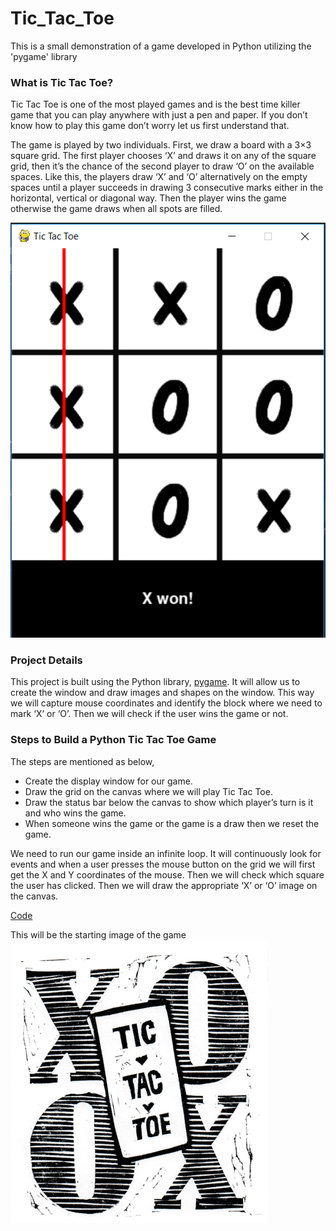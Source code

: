 # Tic_Tac_Toe
This is a small demonstration of a game developed in Python utilizing the 'pygame' library

### What is Tic Tac Toe?
Tic Tac Toe is one of the most played games and is the best time killer game that you can play anywhere with just a pen and paper. If you don’t know how to play this game don’t worry let us first understand that.

The game is played by two individuals. First, we draw a board with a 3×3 square grid. The first player chooses ‘X’ and draws it on any of the square grid, then it’s the chance of the second player to draw ‘O’ on the available spaces. Like this, the players draw ‘X’ and ‘O’ alternatively on the empty spaces until a player succeeds in drawing 3 consecutive marks either in the horizontal, vertical or diagonal way. Then the player wins the game otherwise the game draws when all spots are filled.

![Game Image](https://github.com/alinauman/Tic_Tac_Toe/blob/main/Game_Result.PNG)

### Project Details
This project is built using the Python library, [pygame](https://www.pygame.org/news). It will allow us to create the window and draw images and shapes on the window. This way we will capture mouse coordinates and identify the block where we need to mark ‘X’ or ‘O’. Then we will check if the user wins the game or not.

### Steps to Build a Python Tic Tac Toe Game
The steps are mentioned as below, 
* Create the display window for our game.
* Draw the grid on the canvas where we will play Tic Tac Toe.
* Draw the status bar below the canvas to show which player’s turn is it and who wins the game.
* When someone wins the game or the game is a draw then we reset the game.

We need to run our game inside an infinite loop. It will continuously look for events and when a user presses the mouse button on the grid we will first get the X and Y coordinates of the mouse. Then we will check which square the user has clicked. Then we will draw the appropriate ‘X’ or ‘O’ image on the canvas.

[Code](https://github.com/alinauman/Tic_Tac_Toe/blob/main/main.py)

This will be the starting image of the game
![Main Page](https://github.com/alinauman/Tic_Tac_Toe/blob/main/tic%20tac%20opening.png)
